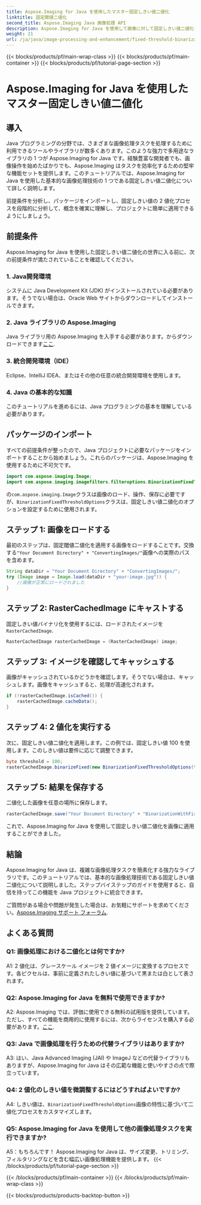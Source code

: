 ```yaml
---
title: Aspose.Imaging for Java を使用したマスター固定しきい値二値化
linktitle: 固定閾値二値化
second_title: Aspose.Imaging Java 画像処理 API
description: Aspose.Imaging for Java を使用して画像に対して固定しきい値二値化を実行する方法を学習します。
weight: 21
url: /ja/java/image-processing-and-enhancement/fixed-threshold-binarization/
---
```


{{< blocks/products/pf/main-wrap-class >}}
{{< blocks/products/pf/main-container >}}
{{< blocks/products/pf/tutorial-page-section >}}

# Aspose.Imaging for Java を使用したマスター固定しきい値二値化

## 導入

Java プログラミングの分野では、さまざまな画像処理タスクを処理するために利用できるツールやライブラリが数多くあります。このような強力で多用途なライブラリの 1 つが Aspose.Imaging for Java です。経験豊富な開発者でも、画像操作を始めたばかりでも、Aspose.Imaging はタスクを効率化するための堅牢な機能セットを提供します。このチュートリアルでは、Aspose.Imaging for Java を使用した基本的な画像処理技術の 1 つである固定しきい値二値化について詳しく説明します。

前提条件を分析し、パッケージをインポートし、固定しきい値の 2 値化プロセスを段階的に分析して、概念を確実に理解し、プロジェクトに簡単に適用できるようにしましょう。

## 前提条件

Aspose.Imaging for Java を使用した固定しきい値二値化の世界に入る前に、次の前提条件が満たされていることを確認してください。

### 1. Java開発環境

システムに Java Development Kit (JDK) がインストールされている必要があります。そうでない場合は、Oracle Web サイトからダウンロードしてインストールできます。

### 2. Java ライブラリの Aspose.Imaging

 Java ライブラリ用の Aspose.Imaging を入手する必要があります。からダウンロードできます[ここ](https://releases.aspose.com/imaging/java/).

### 3. 統合開発環境（IDE）

Eclipse、IntelliJ IDEA、またはその他の任意の統合開発環境を使用します。

### 4. Java の基本的な知識

このチュートリアルを進めるには、Java プログラミングの基本を理解している必要があります。

## パッケージのインポート

すべての前提条件が整ったので、Java プロジェクトに必要なパッケージをインポートすることから始めましょう。これらのパッケージは、Aspose.Imaging を使用するために不可欠です。

```java
import com.aspose.imaging.Image;
import com.aspose.imaging.imagefilters.filteroptions.BinarizationFixedThresholdOptions;
```

の`com.aspose.imaging.Image`クラスは画像のロード、操作、保存に必要ですが、`BinarizationFixedThresholdOptions`クラスは、固定しきい値二値化のオプションを設定するために使用されます。

## ステップ 1: 画像をロードする

最初のステップは、固定閾値二値化を適用する画像をロードすることです。交換する`"Your Document Directory" + "ConvertingImages/"`画像への実際のパスを含めます。

```java
String dataDir = "Your Document Directory" + "ConvertingImages/";
try (Image image = Image.load(dataDir + "your-image.jpg")) {
    //画像が正常にロードされました
}
```

## ステップ 2: RasterCachedImage にキャストする

固定しきい値バイナリ化を使用するには、ロードされたイメージを`RasterCachedImage`.

```java
RasterCachedImage rasterCachedImage = (RasterCachedImage) image;
```

## ステップ 3: イメージを確認してキャッシュする

画像がキャッシュされているかどうかを確認します。そうでない場合は、キャッシュします。画像をキャッシュすると、処理が高速化されます。

```java
if (!rasterCachedImage.isCached()) {
    rasterCachedImage.cacheData();
}
```

## ステップ 4: 2 値化を実行する

次に、固定しきい値二値化を適用します。この例では、固定しきい値 100 を使用します。このしきい値は要件に応じて調整できます。

```java
byte threshold = 100;
rasterCachedImage.binarizeFixed(new BinarizationFixedThresholdOptions(threshold));
```

## ステップ 5: 結果を保存する

二値化した画像を任意の場所に保存します。

```java
rasterCachedImage.save("Your Document Directory" + "BinarizationWithFixedThreshold_out.jpg");
```

これで、Aspose.Imaging for Java を使用して固定しきい値二値化を画像に適用することができました。

## 結論

Aspose.Imaging for Java は、複雑な画像処理タスクを簡素化する強力なライブラリです。このチュートリアルでは、基本的な画像処理技術である固定しきい値二値化について説明しました。ステップバイステップのガイドを使用すると、自信を持ってこの機能を Java プロジェクトに統合できます。

ご質問がある場合や問題が発生した場合は、お気軽にサポートを求めてください。[Aspose.Imaging サポート フォーラム](https://forum.aspose.com/).

## よくある質問

### Q1: 画像処理における二値化とは何ですか?

A1: 2 値化は、グレースケール イメージを 2 値イメージに変換するプロセスです。各ピクセルは、事前に定義されたしきい値に基づいて黒または白として表されます。

### Q2: Aspose.Imaging for Java を無料で使用できますか?

 A2: Aspose.Imaging では、評価に使用できる無料の試用版を提供しています。ただし、すべての機能を商用的に使用するには、次からライセンスを購入する必要があります。[ここ](https://purchase.aspose.com/buy).

### Q3: Java で画像処理を行うための代替ライブラリはありますか?

A3: はい、Java Advanced Imaging (JAI) や ImageJ などの代替ライブラリもありますが、Aspose.Imaging for Java はその広範な機能と使いやすさの点で際立っています。

### Q4: 2 値化のしきい値を微調整するにはどうすればよいですか?

 A4: しきい値は、`BinarizationFixedThresholdOptions`画像の特性に基づいて二値化プロセスをカスタマイズします。

### Q5: Aspose.Imaging for Java を使用して他の画像処理タスクを実行できますか?

A5：もちろんです！ Aspose.Imaging for Java は、サイズ変更、トリミング、フィルタリングなどを含む幅広い画像処理機能を提供します。
{{< /blocks/products/pf/tutorial-page-section >}}

{{< /blocks/products/pf/main-container >}}
{{< /blocks/products/pf/main-wrap-class >}}

{{< blocks/products/products-backtop-button >}}
